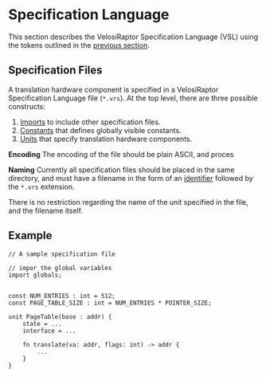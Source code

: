 # Specification Language

This section describes the VelosiRaptor Specification Language (VSL) using the tokens outlined
in the [previous section](../lexer/lexer.md).

## Specification Files

A translation hardware component is specified in a VelosiRaptor Specification Language file
(`*.vrs`). At the top level, there are three possible constructs:

 1. [Imports](imports.md) to include other specification files.
 2. [Constants](constants.md) that defines globally visible constants.
 3. [Units](units.md) that specify translation hardware components.


**Encoding**
The encoding of the file should be plain ASCII, and proces

**Naming**
Currently all specification files should be placed in the same directory, and must have
a filename in the form of an [identifier](../lexer/identifiers.md) followed by the `*.vrs` extension.

There is no restriction regarding the name of the unit specified in the file, and the filename
itself.


## Example

```vrs
// A sample specification file

// impor the global variables
import globals;


const NUM_ENTRIES : int = 512;
const PAGE_TABLE_SIZE : int = NUM_ENTRIES * POINTER_SIZE;

unit PageTable(base : addr) {
    state = ...
    interface = ...

    fn translate(va: addr, flags: int) -> addr {
        ...
    }
}


```